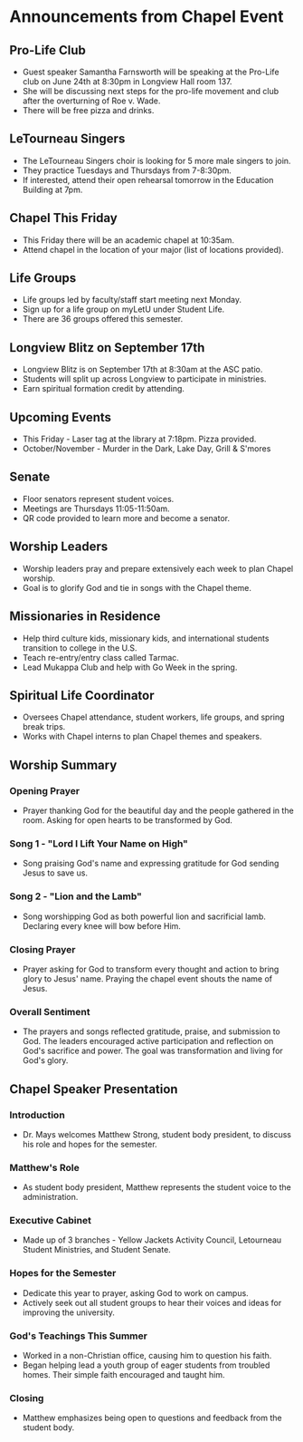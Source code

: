 

# Announcements from Chapel Event

## Pro-Life Club
- Guest speaker Samantha Farnsworth will be speaking at the Pro-Life club on June 24th at 8:30pm in Longview Hall room 137. 
- She will be discussing next steps for the pro-life movement and club after the overturning of Roe v. Wade.
- There will be free pizza and drinks.

## LeTourneau Singers 
- The LeTourneau Singers choir is looking for 5 more male singers to join.
- They practice Tuesdays and Thursdays from 7-8:30pm. 
- If interested, attend their open rehearsal tomorrow in the Education Building at 7pm.

## Chapel This Friday
- This Friday there will be an academic chapel at 10:35am. 
- Attend chapel in the location of your major (list of locations provided).

## Life Groups
- Life groups led by faculty/staff start meeting next Monday.
- Sign up for a life group on myLetU under Student Life. 
- There are 36 groups offered this semester.

## Longview Blitz on September 17th
- Longview Blitz is on September 17th at 8:30am at the ASC patio.
- Students will split up across Longview to participate in ministries.
- Earn spiritual formation credit by attending.

## Upcoming Events
- This Friday - Laser tag at the library at 7:18pm. Pizza provided.
- October/November - Murder in the Dark, Lake Day, Grill & S'mores

## Senate
- Floor senators represent student voices. 
- Meetings are Thursdays 11:05-11:50am.
- QR code provided to learn more and become a senator.

## Worship Leaders
- Worship leaders pray and prepare extensively each week to plan Chapel worship.
- Goal is to glorify God and tie in songs with the Chapel theme.

## Missionaries in Residence
- Help third culture kids, missionary kids, and international students transition to college in the U.S. 
- Teach re-entry/entry class called Tarmac.
- Lead Mukappa Club and help with Go Week in the spring.

## Spiritual Life Coordinator
- Oversees Chapel attendance, student workers, life groups, and spring break trips.
- Works with Chapel interns to plan Chapel themes and speakers.


## Worship Summary

### Opening Prayer
- Prayer thanking God for the beautiful day and the people gathered in the room. Asking for open hearts to be transformed by God.

### Song 1 - "Lord I Lift Your Name on High"
- Song praising God's name and expressing gratitude for God sending Jesus to save us.

### Song 2 - "Lion and the Lamb" 
- Song worshipping God as both powerful lion and sacrificial lamb. Declaring every knee will bow before Him.

### Closing Prayer
- Prayer asking for God to transform every thought and action to bring glory to Jesus' name. Praying the chapel event shouts the name of Jesus. 

### Overall Sentiment
- The prayers and songs reflected gratitude, praise, and submission to God. The leaders encouraged active participation and reflection on God's sacrifice and power. The goal was transformation and living for God's glory.


## Chapel Speaker Presentation

### Introduction
- Dr. Mays welcomes Matthew Strong, student body president, to discuss his role and hopes for the semester.

### Matthew's Role
- As student body president, Matthew represents the student voice to the administration. 

### Executive Cabinet
- Made up of 3 branches - Yellow Jackets Activity Council, Letourneau Student Ministries, and Student Senate.

### Hopes for the Semester
- Dedicate this year to prayer, asking God to work on campus.
- Actively seek out all student groups to hear their voices and ideas for improving the university.

### God's Teachings This Summer
- Worked in a non-Christian office, causing him to question his faith.
- Began helping lead a youth group of eager students from troubled homes. Their simple faith encouraged and taught him.

### Closing 
- Matthew emphasizes being open to questions and feedback from the student body.